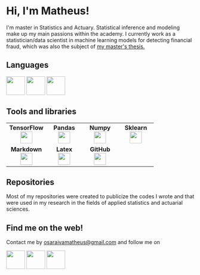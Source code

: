 # Hi, I'm Matheus!

I'm master in Statistics and Actuary. Statistical inference and modeling make up my main passions within the academy. I currently work as a statistician/data scientist in machine learning models for detecting financial fraud, which was also the subject of [my master's thesis.](http://repositorio.ufla.br/handle/1/49447)


## Languages

<img height=50 
src="https://cdn.jsdelivr.net/gh/devicons/devicon/icons/python/python-original.svg"/> <img height=50 
src="https://cdn.jsdelivr.net/gh/devicons/devicon/icons/rstudio/rstudio-original.svg"/> <img height=50  
src="https://cdn.jsdelivr.net/gh/devicons/devicon/icons/jupyter/jupyter-original-wordmark.svg"/>

## Tools and libraries
                                                                                          
<table width="320px">
    <tbody>
        <tr valign="top">
            <td width="80px" align="center">
            <span><strong>TensorFlow</strong></span><br>
            <img height="32px" src="https://cdn.jsdelivr.net/gh/devicons/devicon/icons/tensorflow/tensorflow-original.svg">
            </td>
            <td width="80px" align="center">
            <span><strong>Pandas</strong></span><br>
            <img height="32" src="https://cdn.jsdelivr.net/gh/devicons/devicon/icons/pandas/pandas-original.svg">
            </td>
            <td width="80px" align="center">
            <span><strong>Numpy</strong></span><br>
            <img height="32" src="https://cdn.jsdelivr.net/gh/devicons/devicon/icons/numpy/numpy-original.svg">
            </td>
            <td width="80px" align="center">
            <span><strong>Sklearn</strong></span><br>
            <img height="32px" src="https://raw.githubusercontent.com/scikit-learn/scikit-learn/main/doc/logos/scikit-learn-logo-thumb.png">
            </td>
        </tr>
        <tr valign="top">
            <td width="80px" align="center">
            <span><strong>Markdown</strong></span><br>
            <img height="32px" src="https://cdn.jsdelivr.net/gh/devicons/devicon/icons/markdown/markdown-original.svg">
            </td>
            <td width="80px" align="center">
            <span><strong>Latex</strong></span><br>
            <img height="32px" src="https://cdn.jsdelivr.net/gh/devicons/devicon/icons/latex/latex-original.svg">
            </td>
            <td width="80px" align="center">
            <span><strong>GitHub</strong></span><br>
            <img height="32px" src="https://cdn.jsdelivr.net/gh/devicons/devicon/icons/github/github-original.svg">
            
</table>
          
## Repositories

Most of my repositories were created to publicize the codes I wrote and that were used in my research in the fields of applied statistics and actuarial sciences.
      
## Find me on the web!
      
Contact me by osaraivamatheus@gmail.com and follow me on 

[<img height=50 src="https://cdn.jsdelivr.net/gh/devicons/devicon/icons/linkedin/linkedin-original.svg">](https://www.linkedin.com/in/o-atuario-matheus-saraiva/)  [<img height=50 src="https://cdn.jsdelivr.net/gh/devicons/devicon/icons/twitter/twitter-original.svg">](https://twitter.com/matheusatuario?t=sRaHQFrVwYywWKpSpjgcwQ&s=08)  [<img height=50 src="https://cdn.jsdelivr.net/gh/devicons/devicon/icons/github/github-original.svg">](https://github.com/osaraivamatheus/osaraivamatheus)
 
 
